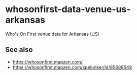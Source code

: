 # whosonfirst-data-venue-us-arkansas

Who's On First venue data for Arkansas (US)

## See also

* https://whosonfirst.mapzen.com/
* https://whosonfirst.mapzen.com/spelunker/id/85688549
